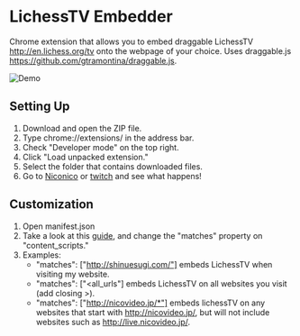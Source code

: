 # LichessTV Embedder

Chrome extension that allows you to embed draggable LichessTV http://en.lichess.org/tv
onto the webpage of your choice. Uses draggable.js https://github.com/gtramontina/draggable.js.

![Demo](https://s3.amazonaws.com/f.cl.ly/items/103Y3g2P0U3s2k1L0C1G/Screen%20Recording%202015-01-18%20at%2008.29%20PM.gif)

## Setting Up

1. Download and open the ZIP file.
2. Type chrome://extensions/ in the address bar.
3. Check "Developer mode" on the top right.
4. Click "Load unpacked extension."
5. Select the folder that contains downloaded files.
6. Go to [Niconico](http://www.nicovideo.jp/) or [twitch](http://www.twitch.tv/) and see what happens!

## Customization

1. Open manifest.json
2. Take a look at this [guide](https://developer.chrome.com/extensions/content_scripts), and change the "matches" property on "content_scripts."
3. Examples:
    * "matches": ["http://shinuesugi.com/"] embeds LichessTV when visiting my website.
    * "matches": ["<all_urls"] embeds LichessTV on all websites you visit (add closing >).
    * "matches": ["http://nicovideo.jp/*"] embeds lichessTV on any websites that start with http://nicovideo.jp/, but will not include websites such as http://live.nicovideo.jp/.
